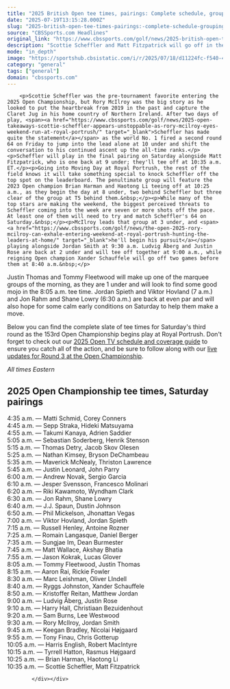 ```yaml
---
title: "2025 British Open tee times, pairings: Complete schedule, groupings in Round 3 on Saturday at Royal Portrush"
date: "2025-07-19T13:15:28.000Z"
slug: "2025-british-open-tee-times-pairings:-complete-schedule-groupings-in-round-3-on-saturday-at-royal-portrush"
source: "CBSSports.com Headlines"
original_link: "https://www.cbssports.com/golf/news/2025-british-open-tee-times-pairings-complete-schedule-groupings-in-round-3-on-saturday-at-royal-portrush/"
description: "Scottie Scheffler and Matt Fitzpatrick will go off in the final game of Saturday's third round"
mode: "in_depth"
image: "https://sportshub.cbsistatic.com/i/r/2025/07/18/d11224fc-f540-42d9-90b1-04f05cd8baca/thumbnail/1200x675/d1337247bd1ee553a8c47356e3cbe3d4/open-flag-rory-mcilroy-g.jpg"
category: "general"
tags: ["general"]
domain: "cbssports.com"
---
```

<div id="readability-page-1" class="page"><div>
        
        
                            
                
        <p>Scottie Scheffler was the pre-tournament favorite entering the 2025 Open Championship, but Rory McIlroy was the big story as he looked to put the heartbreak from 2019 in the past and capture the Claret Jug in his home country of Northern Ireland. After two days of play, <span><a href="https://www.cbssports.com/golf/news/2025-open-takeaways-scottie-scheffler-appears-unstoppable-as-rory-mcilroy-eyes-weekend-run-at-royal-portrush/" target="_blank">Scheffler has made quite the statement</a></span> as the world No. 1 fired a second round 64 on Friday to jump into the lead alone at 10 under and shift the conversation to his continued ascent up the all-time ranks.</p><p>Scheffler will play in the final pairing on Saturday alongside Matt Fitzpatrick, who is one back at 9 under; they'll tee off at 10:35 a.m. ET.</p><p>Going into Moving Day at Royal Portrush, the rest of the field knows it will take something special to knock Scheffler off the top spot on the leaderboard. The penultimate group will feature the 2023 Open champion Brian Harman and Haotong Li teeing off at 10:25 a.m., as they begin the day at 8 under, two behind Scheffler but three clear of the group at T5 behind them.&nbsp;</p><p>While many of the top stars are making the weekend, the biggest perceived threats to Scheffler coming into the week are seven or more shots off the pace. At least one of them will need to try and match Scheffler's 64 on Saturday.&nbsp;</p><p>McIlroy leads that group at 3 under, and <span><a href="https://www.cbssports.com/golf/news/the-open-2025-rory-mcilroy-can-exhale-entering-weekend-at-royal-portrush-hunting-the-leaders-at-home/" target="_blank">he'll begin his pursuit</a></span> playing alongside Jordan Smith at 9:30 a.m. Ludvig Åberg and Justin Rose are back at 2 under and will tee off together at 9:00 a.m., while reigning Open champion Xander Schauffele will go off two games before them at 8:40 a.m.&nbsp;</p>
        

<p>Justin Thomas and Tommy Fleetwood will make up one of the marquee groups of the morning, as they are 1 under and will look to find some good mojo in the 8:05 a.m. tee time. Jordan Spieth and Viktor Hovland (7 a.m.) and Jon Rahm and Shane Lowry (6:30 a.m.) are back at even par and will also hope for some calm early conditions on Saturday to help them make a move.&nbsp;</p><p>Below you can find the complete slate of tee times for Saturday's third round as the 153rd Open Championship begins play at Royal Portrush. Don't forget to check out our&nbsp;<span><a href="https://www.cbssports.com/golf/news/2025-british-open-tv-schedule-coverage-channel-where-to-watch-live-stream-tee-times-at-royal-portrush/" target="_blank">2025 Open TV schedule and coverage guide</a></span>&nbsp;to ensure you catch all of the action, and be sure to follow along with our <span><a href="https://www.cbssports.com/" target="_blank">live updates for Round 3 at the Open Championship</a></span>.&nbsp;</p><p><em>All times Eastern</em></p>
        

<h2>2025 Open Championship tee times, Saturday pairings</h2><p>4:35 a.m. — Matti Schmid, Corey Conners<br>4:45 a.m. — Sepp Straka, Hideki Matsuyama<br>4:55 a.m. — Takumi Kanaya, Adrien Saddier<br>5:05 a.m. — Sebastian Soderberg, Henrik Stenson<br>5:15 a.m. — Thomas Detry, Jacob Skov Olesen<br>5:25 a.m. — Nathan Kimsey, Bryson DeChambeau<br>5:35 a.m. — Maverick McNealy, Thriston Lawrence<br>5:45 a.m. — Justin Leonard, John Parry<br>6:00 a.m. — Andrew Novak, Sergio Garcia<br>6:10 a.m. — Jesper Svensson, Francesco Molinari<br>6:20 a.m. — Riki Kawamoto, Wyndham Clark<br>6:30 a.m. — Jon Rahm, Shane Lowry<br>6:40 a.m. — J.J. Spaun, Dustin Johnson<br>6:50 a.m. — Phil Mickelson, Jhonattan Vegas<br>7:00 a.m. — Viktor Hovland, Jordan Spieth<br>7:15 a.m. — Russell Henley, Antoine Rozner<br>7:25 a.m. — Romain Langasque, Daniel Berger<br>7:35 a.m. — Sungjae Im, Dean Burmester<br>7:45 a.m. — Matt Wallace, Akshay Bhatia<br>7:55 a.m. — Jason Kokrak, Lucas Glover<br>8:05 a.m. — Tommy Fleetwood, Justin Thomas<br>8:15 a.m. — Aaron Rai, Rickie Fowler<br>8:30 a.m. — Marc Leishman, Oliver LIndell<br>8:40 a.m. — Ryggs Johnston, Xander Schauffele<br>8:50 a.m. — Kristoffer Reitan, Matthew Jordan<br>9:00 a.m. — Ludvig Åberg, Justin Rose<br>9:10 a.m. — Harry Hall, Christiaan Bezuidenhout<br>9:20 a.m. — Sam Burns, Lee Westwood<br>9:30 a.m. — Rory McIlroy, Jordan Smith<br>9:45 a.m. — Keegan Bradley, Nicolai Højgaard<br>9:55 a.m. — Tony Finau, Chris Gotterup<br>10:05 a.m. — Harris English, Robert MacIntyre<br>10:15 a.m. — Tyrrell Hatton, Rasmus Højgaard<br>10:25 a.m. — Brian Harman, Haotong Li<br>10:35 a.m. — Scottie Scheffler, Matt Fitzpatrick&nbsp;</p>


        
            </div></div>